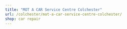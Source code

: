 ```yaml
---
title: "MOT A CAR Service Centre Colchester"
url: /colchester/mot-a-car-service-centre-colchester/
shop: car repair
---
```


